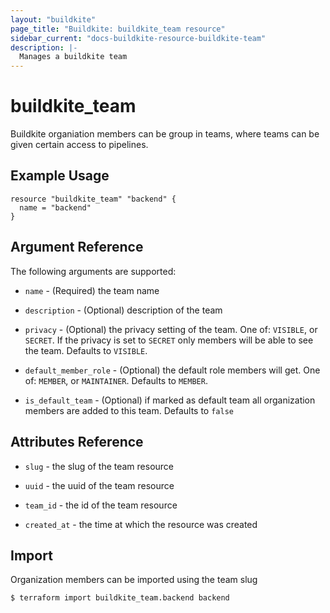 ```yaml
---
layout: "buildkite"
page_title: "Buildkite: buildkite_team resource"
sidebar_current: "docs-buildkite-resource-buildkite-team"
description: |-
  Manages a buildkite team 
---
```


# buildkite\_team

Buildkite organiation members can be group in teams, where teams can be given certain access to pipelines.

## Example Usage

```hcl
resource "buildkite_team" "backend" {
  name = "backend"
}
```

## Argument Reference

The following arguments are supported:

* `name` - (Required) the team name

* `description` - (Optional) description of the team

* `privacy` - (Optional) the privacy setting of the team. One of: `VISIBLE`, or `SECRET`.
 If the privacy is set to `SECRET` only members will be able to see the team. Defaults to `VISIBLE`.

* `default_member_role` - (Optional) the default role members will get. One of: `MEMBER`, or `MAINTAINER`. 
 Defaults to `MEMBER`.

* `is_default_team` - (Optional) if marked as default team all organization members are added to this team. Defaults to `false`

## Attributes Reference

* `slug` - the slug of the team resource

* `uuid` - the uuid of the team resource

* `team_id` - the id of the team resource

* `created_at` - the time at which the resource was created

## Import

Organization members can be imported using the team slug

```
$ terraform import buildkite_team.backend backend
```
